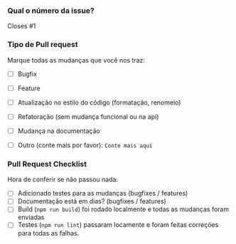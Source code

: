 ### Qual o número da issue?

Closes #1


### Tipo de Pull request

Marque todas as mudanças que você nos traz:
- [ ] Bugfix
- [ ] Feature
- [ ] Atualização no estilo do código (formatação, renomeio)
- [ ] Refatoração (sem mudança funcional ou na api)
- [ ] Mudança na documentação
- [ ] Outro (conte mais por favor):
`Conte mais aqui`


### Pull Request Checklist

Hora de conferir se não passou nada:
- [ ] Adicionado testes para as mudanças (bugfixes / features)
- [ ] Documentação está em dias? (bugfixes / features)
- [ ] Build (`npm run build`) foi rodado localmente e todas as mudanças foram enviadas
- [ ] Testes (`npm run lint`) passaram locamente e foram feitas correções para todas as falhas.
